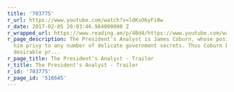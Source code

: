 ```yaml
---
title: '703775'
r_url: https://www.youtube.com/watch?v=ldKsO6yFi0w
r_date: 2017-02-05 20:03:46.984000000 Z
r_wrapped_url: https://www.reading.am/p/4Bd4/https://www.youtube.com/watch?v=ldKsO6yFi0w
r_page_description: The President's Analyst is James Coburn, whose position makes
  him privy to any number of delicate government secrets. Thus Coburn becomes a most
  desirable pr...
r_page_title: The President's Analyst - Trailer
r_title: The President's Analyst - Trailer
r_id: '703775'
r_page_id: '516645'
---
```


